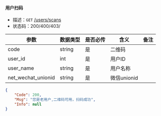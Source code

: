 #### 用户扫码

- 描述：`GET`   [/users/scans](http://app-dev.mikwine.com/net/users/scans)
- 状态码：200/400/403/

| 参数   | 数据类型   | 是否必传 | 含义   | 备注                        |
| ---- | ------ | ---- | ---- | ------------------------- |
| code | string | 是    | 二维码   |  |
| user_id | int | 是    | 用户ID   |  |
| user_name | string | 是    | 用户名称   |  |
| net_wechat_unionid | string | 是    | 微信unionid   |  |

```json
{
	"Code": 200,
	"Msg": "您是老用户,二维码可用，扫码成功",
	"Info": null
}
```